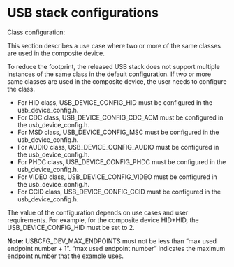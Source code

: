 # USB stack configurations

Class configuration:

This section describes a use case where two or more of the same classes are used in the composite device.

To reduce the footprint, the released USB stack does not support multiple instances of the same class in the default configuration. If two or more same classes are used in the composite device, the user needs to configure the class.

-   For HID class, USB\_DEVICE\_CONFIG\_HID must be configured in the usb\_device\_config.h.
-   For CDC class, USB\_DEVICE\_CONFIG\_CDC\_ACM must be configured in the usb\_device\_config.h.
-   For MSD class, USB\_DEVICE\_CONFIG\_MSC must be configured in the usb\_device\_config.h.
-   For AUDIO class, USB\_DEVICE\_CONFIG\_AUDIO must be configured in the usb\_device\_config.h.
-   For PHDC class, USB\_DEVICE\_CONFIG\_PHDC must be configured in the usb\_device\_config.h.
-   For VIDEO class, USB\_DEVICE\_CONFIG\_VIDEO must be configured in the usb\_device\_config.h.
-   For CCID class, USB\_DEVICE\_CONFIG\_CCID must be configured in the usb\_device\_config.h.

The value of the configuration depends on use cases and user requirements. For example, for the composite device HID+HID, the USB\_DEVICE\_CONFIG\_HID must be set to 2.

**Note:** USBCFG\_DEV\_MAX\_ENDPOINTS must not be less than “max used endpoint number + 1”. “max used endpoint number” indicates the maximum endpoint number that the example uses.

